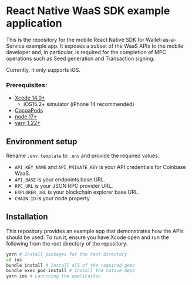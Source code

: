 # React Native WaaS SDK example application

This is the repository for the mobile React Native SDK for Wallet-as-a-Service example app.
It exposes a subset of the WaaS APIs to the mobile developer and, in particular, is
required for the completion of MPC operations such as Seed generation and Transaction signing.

Currently, it only supports iOS.

### Prerequisites:

- [Xcode 14.0+](https://developer.apple.com/xcode/)
  - iOS15.2+ simulator (iPhone 14 recommended)
- [CocoaPods](https://guides.cocoapods.org/using/getting-started.html)
- [node 17+](https://nodejs.org/en/download/)
- [yarn 1.22+](https://yarnpkg.com/getting-started/install)

## Environment setup

Rename `.env.template` to `.env` and provide the required values.

- `API_KEY_NAME` and `API_PRIVATE_KEY` is your API credentials for Coinbase WaaS.
- `API_BASE` is your endpoints base URL.
- `RPC_URL` is your JSON RPC provider URL.
- `EXPLORER_URL` is your blockchain explorer base URL.
- `CHAIN_ID` is your node property.

## Installation

This repository provides an example app that demonstrates how the APIs should be used. To run it,
ensure you have Xcode open and run the following from the root directory of the repository:

```bash
yarn # Install packages for the root directory
cd ios
bundle install # Install all of the required gems
bundle exec pod install # Install the native deps
yarn ios # Launching the applicaiton
```
